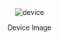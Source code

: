 <div align="center">
<img src="https://github.com/NimsHub/library-management-system/src/UML.png?raw=true" alt="device"/>
<p>
Device Image
</p>
</div>